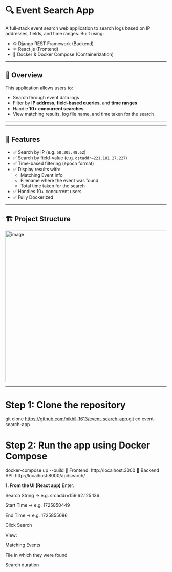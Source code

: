 # 🔍 Event Search App

A full-stack event search web application to search logs based on IP addresses, fields, and time ranges. Built using:

- ⚙️ Django REST Framework (Backend)
- ⚛️ React.js (Frontend)
- 🐳 Docker & Docker Compose (Containerization)

---

## 🚀 Overview

This application allows users to:

- Search through event data logs
- Filter by **IP address**, **field-based queries**, and **time ranges**
- Handle **10+ concurrent searches**
- View matching results, log file name, and time taken for the search

---

---

## 🔧 Features

- ✅ Search by IP (e.g. `58.205.48.62`)
- ✅ Search by field-value (e.g. `dstaddr=221.181.27.227`)
- ✅ Time-based filtering (epoch format)
- ✅ Display results with:
  - Matching Event Info
  - Filename where the event was found
  - Total time taken for the search
- ✅ Handles 10+ concurrent users
- ✅ Fully Dockerized

---

## 🏗️ Project Structure

<img width="509" height="472" alt="image" src="https://github.com/user-attachments/assets/e4dd2484-d8da-4f46-a5e7-073c7c2cc9f7" />

---

# Step 1: Clone the repository
git clone https://github.com/nikhil-1613/event-search-app.git
cd event-search-app

# Step 2: Run the app using Docker Compose
docker-compose up --build
🔗 Frontend: http://localhost:3000
🔗 Backend API: http://localhost:8000/api/search/




**1. From the UI (React app)**
Enter:

Search String → e.g. srcaddr=159.62.125.136

Start Time → e.g. 1725850449

End Time → e.g. 1725855086

Click Search

View:

Matching Events

File in which they were found

Search duration


